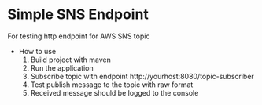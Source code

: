 Simple SNS Endpoint
===================
For testing http endpoint for AWS SNS topic

- How to use
    1. Build project with maven
    2. Run the application
    3. Subscribe topic with endpoint http://yourhost:8080/topic-subscriber
    4. Test publish message to the topic with raw format
    5. Received message should be logged to the console